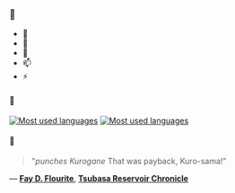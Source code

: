 ### 👋

- 🔭
- 🌱
- 💬
- 📫
- ⚡

#### 🧏

[![Most used languages](https://github-readme-stats-aynah.vercel.app/api/top-langs/?username=aynh&theme=solarized-dark&langs_count=6&layout=compact&hide_title=true)](https://github.com/anuraghazra/github-readme-stats#gh-dark-mode-only)
[![Most used languages](https://github-readme-stats-aynah.vercel.app/api/top-langs/?username=aynh&theme=solarized-light&langs_count=6&layout=compact&hide_title=true)](https://github.com/anuraghazra/github-readme-stats#gh-light-mode-only)

#### 💬

> "*punches Kurogane* That was payback, Kuro-sama!"

&mdash; [**Fay D. Flourite**](https://myanimelist.net/character.php?q=Fay%20D.%20Flourite&cat=character), [**Tsubasa Reservoir Chronicle**](https://myanimelist.net/search/all?q=Tsubasa%20Reservoir%20Chronicle&cat=all)
